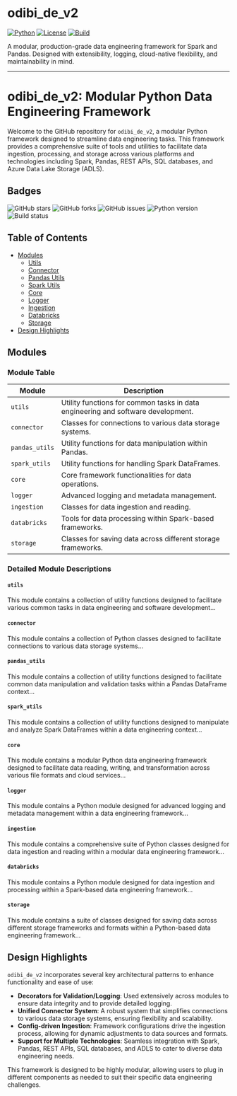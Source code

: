 # odibi_de_v2

[![Python](https://img.shields.io/badge/python-3.10%2B-blue)](https://www.python.org/)
[![License](https://img.shields.io/badge/license-MIT-green)](LICENSE)
[![Build](https://img.shields.io/badge/build-passing-brightgreen)]()

A modular, production-grade data engineering framework for Spark and Pandas.
Designed with extensibility, logging, cloud-native flexibility, and maintainability in mind.

---

# odibi_de_v2: Modular Python Data Engineering Framework

Welcome to the GitHub repository for `odibi_de_v2`, a modular Python framework designed to streamline data engineering tasks. This framework provides a comprehensive suite of tools and utilities to facilitate data ingestion, processing, and storage across various platforms and technologies including Spark, Pandas, REST APIs, SQL databases, and Azure Data Lake Storage (ADLS).

## Badges
![GitHub stars](https://img.shields.io/github/stars/henryodibi11/odibi_de_v2?style=social)
![GitHub forks](https://img.shields.io/github/forks/henryodibi11/odibi_de_v2?style=social)
![GitHub issues](https://img.shields.io/github/issues/henryodibi11/odibi_de_v2)
![Python version](https://img.shields.io/badge/python-3.8+-blue.svg)
![Build status](https://img.shields.io/badge/build-passing-brightgreen.svg)

## Table of Contents
- [Modules](#modules)
  - [Utils](#utils)
  - [Connector](#connector)
  - [Pandas Utils](#pandas_utils)
  - [Spark Utils](#spark_utils)
  - [Core](#core)
  - [Logger](#logger)
  - [Ingestion](#ingestion)
  - [Databricks](#databricks)
  - [Storage](#storage)
- [Design Highlights](#design-highlights)

## Modules

### Module Table
| Module        | Description |
|---------------|-------------|
| `utils`       | Utility functions for common tasks in data engineering and software development. |
| `connector`   | Classes for connections to various data storage systems. |
| `pandas_utils`| Utility functions for data manipulation within Pandas. |
| `spark_utils` | Utility functions for handling Spark DataFrames. |
| `core`        | Core framework functionalities for data operations. |
| `logger`      | Advanced logging and metadata management. |
| `ingestion`   | Classes for data ingestion and reading. |
| `databricks`  | Tools for data processing within Spark-based frameworks. |
| `storage`     | Classes for saving data across different storage frameworks. |

### Detailed Module Descriptions

#### `utils`
This module contains a collection of utility functions designed to facilitate various common tasks in data engineering and software development...

#### `connector`
This module contains a collection of Python classes designed to facilitate connections to various data storage systems...

#### `pandas_utils`
This module contains a collection of utility functions designed to facilitate common data manipulation and validation tasks within a Pandas DataFrame context...

#### `spark_utils`
This module contains a collection of utility functions designed to manipulate and analyze Spark DataFrames within a data engineering context...

#### `core`
This module contains a modular Python data engineering framework designed to facilitate data reading, writing, and transformation across various file formats and cloud services...

#### `logger`
This module contains a Python module designed for advanced logging and metadata management within a data engineering framework...

#### `ingestion`
This module contains a comprehensive suite of Python classes designed for data ingestion and reading within a modular data engineering framework...

#### `databricks`
This module contains a Python module designed for data ingestion and processing within a Spark-based data engineering framework...

#### `storage`
This module contains a suite of classes designed for saving data across different storage frameworks and formats within a Python-based data engineering framework...

## Design Highlights
`odibi_de_v2` incorporates several key architectural patterns to enhance functionality and ease of use:

- **Decorators for Validation/Logging**: Used extensively across modules to ensure data integrity and to provide detailed logging.
- **Unified Connector System**: A robust system that simplifies connections to various data storage systems, ensuring flexibility and scalability.
- **Config-driven Ingestion**: Framework configurations drive the ingestion process, allowing for dynamic adjustments to data sources and formats.
- **Support for Multiple Technologies**: Seamless integration with Spark, Pandas, REST APIs, SQL databases, and ADLS to cater to diverse data engineering needs.

This framework is designed to be highly modular, allowing users to plug in different components as needed to suit their specific data engineering challenges.
